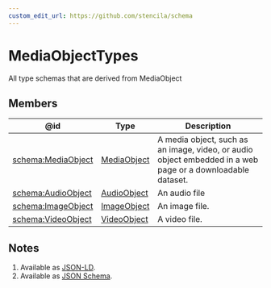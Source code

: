 ```yaml
---
custom_edit_url: https://github.com/stencila/schema
---
```


# MediaObjectTypes

All type schemas that are derived from MediaObject

## Members

| @id                                                  | Type                                   | Description                                                                                                 |
| ---------------------------------------------------- | -------------------------------------- | ----------------------------------------------------------------------------------------------------------- |
| [schema:MediaObject](https://schema.org/MediaObject) | [MediaObject](../media/MediaObject.md) | A media object, such as an image, video, or audio object embedded in a web page or a downloadable dataset.  |
| [schema:AudioObject](https://schema.org/AudioObject) | [AudioObject](../media/AudioObject.md) | An audio file                                                                                               |
| [schema:ImageObject](https://schema.org/ImageObject) | [ImageObject](../media/ImageObject.md) | An image file.                                                                                              |
| [schema:VideoObject](https://schema.org/VideoObject) | [VideoObject](../media/VideoObject.md) | A video file.                                                                                               |

## Notes

1.  Available as [JSON-LD](https://schema.stenci.la/undefined.jsonld).
2.  Available as [JSON Schema](https://schema.stenci.la/v1/MediaObjectTypes.schema.json).

